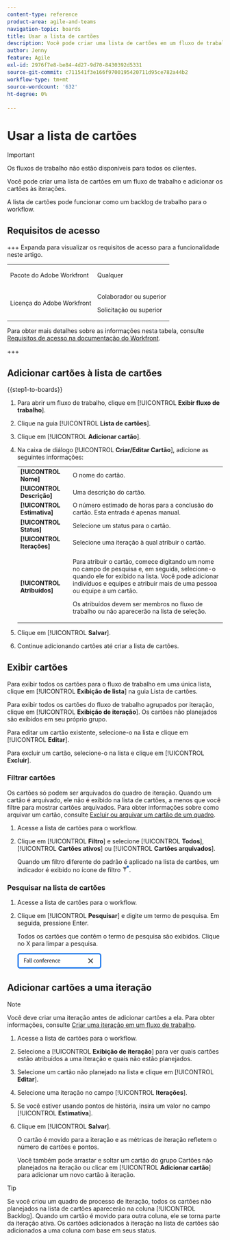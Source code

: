 ```yaml
---
content-type: reference
product-area: agile-and-teams
navigation-topic: boards
title: Usar a lista de cartões
description: Você pode criar uma lista de cartões em um fluxo de trabalho e adicionar os cartões às iterações.
author: Jenny
feature: Agile
exl-id: 2976f7e8-be84-4d27-9d70-8430392d5331
source-git-commit: c711541f3e166f9700195420711d95ce782a44b2
workflow-type: tm+mt
source-wordcount: '632'
ht-degree: 0%

---
```


# Usar a lista de cartões

>[!IMPORTANT]
>
>Os fluxos de trabalho não estão disponíveis para todos os clientes.

Você pode criar uma lista de cartões em um fluxo de trabalho e adicionar os cartões às iterações.

A lista de cartões pode funcionar como um backlog de trabalho para o workflow.

## Requisitos de acesso

+++ Expanda para visualizar os requisitos de acesso para a funcionalidade neste artigo.

<table style="table-layout:auto"> 
 <col> 
 <col> 
 <tbody> 
  <tr> 
   <td role="rowheader">Pacote do Adobe Workfront</td> 
   <td> <p>Qualquer</p> </td> 
  </tr> 
  <tr> 
   <td role="rowheader">Licença do Adobe Workfront</td> 
   <td> 
   <p>Colaborador ou superior</p> 
   <p>Solicitação ou superior</p>
   </td> 
  </tr> 
 </tbody> 
</table>

Para obter mais detalhes sobre as informações nesta tabela, consulte [Requisitos de acesso na documentação do Workfront](/help/quicksilver/administration-and-setup/add-users/access-levels-and-object-permissions/access-level-requirements-in-documentation.md).

+++

## Adicionar cartões à lista de cartões

{{step1-to-boards}}

1. Para abrir um fluxo de trabalho, clique em [!UICONTROL **Exibir fluxo de trabalho**].
1. Clique na guia [!UICONTROL **Lista de cartões**].
1. Clique em [!UICONTROL **Adicionar cartão**].
1. Na caixa de diálogo [!UICONTROL **Criar/Editar Cartão**], adicione as seguintes informações:

   <table style="table-layout:auto"> 
    <tbody> 
     <tr> 
      <td><strong>[!UICONTROL Nome]</strong></td> 
      <td>O nome do cartão.</td> 
     </tr> 
     <tr> 
      <td><strong>[!UICONTROL Descrição]</strong></td> 
      <td>Uma descrição do cartão.</td> 
     </tr>
     <tr> 
      <td><strong>[!UICONTROL Estimativa]</strong></td> 
      <td>O número estimado de horas para a conclusão do cartão. Esta entrada é apenas manual.</td> 
     </tr>
     <tr> 
      <td><strong>[!UICONTROL Status]</strong></td> 
      <td>Selecione um status para o cartão.</td> 
     </tr>
     <tr> 
      <td><strong>[!UICONTROL Iterações]</strong></td> 
      <td>Selecione uma iteração à qual atribuir o cartão.</td> 
     </tr>
     <tr> 
      <td><strong>[!UICONTROL Atribuídos]</strong></td> 
      <td><p>Para atribuir o cartão, comece digitando um nome no campo de pesquisa e, em seguida, selecione-o quando ele for exibido na lista. Você pode adicionar indivíduos e equipes e atribuir mais de uma pessoa ou equipe a um cartão.</p><p>Os atribuídos devem ser membros no fluxo de trabalho ou não aparecerão na lista de seleção.</p></td> 
     </tr>
    </tbody> 
   </table>

1. Clique em [!UICONTROL **Salvar**].
1. Continue adicionando cartões até criar a lista de cartões.

## Exibir cartões

Para exibir todos os cartões para o fluxo de trabalho em uma única lista, clique em [!UICONTROL **Exibição de lista**] na guia Lista de cartões.

Para exibir todos os cartões do fluxo de trabalho agrupados por iteração, clique em [!UICONTROL **Exibição de iteração**]. Os cartões não planejados são exibidos em seu próprio grupo.

Para editar um cartão existente, selecione-o na lista e clique em [!UICONTROL **Editar**].

Para excluir um cartão, selecione-o na lista e clique em [!UICONTROL **Excluir**].

### Filtrar cartões

Os cartões só podem ser arquivados do quadro de iteração. Quando um cartão é arquivado, ele não é exibido na lista de cartões, a menos que você filtre para mostrar cartões arquivados. Para obter informações sobre como arquivar um cartão, consulte [Excluir ou arquivar um cartão de um quadro](/help/quicksilver/agile/get-started-with-boards/delete-board-items.md).

1. Acesse a lista de cartões para o workflow.
1. Clique em [!UICONTROL **Filtro**] e selecione [!UICONTROL **Todos**], [!UICONTROL **Cartões ativos**] ou [!UICONTROL **Cartões arquivados**].

   Quando um filtro diferente do padrão é aplicado na lista de cartões, um indicador é exibido no ícone de filtro ![Filtro aplicado](assets/boards-filterapplied-30x30.png).

### Pesquisar na lista de cartões

1. Acesse a lista de cartões para o workflow.
1. Clique em [!UICONTROL **Pesquisar**] e digite um termo de pesquisa. Em seguida, pressione Enter.

   Todos os cartões que contêm o termo de pesquisa são exibidos.
Clique no X para limpar a pesquisa.

   ![Pesquisar cartões em um quadro](assets/boards-searchbox.png)

## Adicionar cartões a uma iteração

>[!NOTE]
>
>Você deve criar uma iteração antes de adicionar cartões a ela. Para obter informações, consulte [Criar uma iteração em um fluxo de trabalho](/help/quicksilver/agile/use-boards-agile-planning-tools/create-an-iteration-in-workstream.md).

1. Acesse a lista de cartões para o workflow.
1. Selecione a [!UICONTROL **Exibição de iteração**] para ver quais cartões estão atribuídos a uma iteração e quais não estão planejados.
1. Selecione um cartão não planejado na lista e clique em [!UICONTROL **Editar**].
1. Selecione uma iteração no campo [!UICONTROL **Iterações**].
1. Se você estiver usando pontos de história, insira um valor no campo [!UICONTROL **Estimativa**].
1. Clique em [!UICONTROL **Salvar**].

   O cartão é movido para a iteração e as métricas de iteração refletem o número de cartões e pontos.

   Você também pode arrastar e soltar um cartão do grupo Cartões não planejados na iteração ou clicar em [!UICONTROL **Adicionar cartão**] para adicionar um novo cartão à iteração.

>[!TIP]
>
>Se você criou um quadro de processo de iteração, todos os cartões não planejados na lista de cartões aparecerão na coluna [!UICONTROL Backlog]. Quando um cartão é movido para outra coluna, ele se torna parte da iteração ativa. Os cartões adicionados à iteração na lista de cartões são adicionados a uma coluna com base em seus status.
